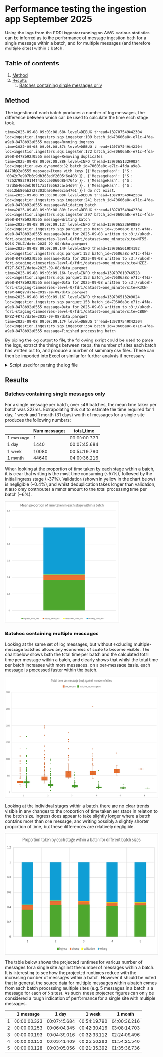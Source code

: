 # Performance testing the ingestion app September 2025

Using the logs from the FDRI ingestor running on AWS, various statistics can be inferred as to the performance of message ingestion both for a single message within a batch, and for multiple messages (and therefore multiple sites) within a batch. 

## Table of contents
1. [Method](#method)
2. [Results](#results)
    1. [Batches containing single messages only](#batches-containing-single-messages-only)

## Method
The ingestion of each batch produces a number of log messages, the difference between which can be used to calculate the time each stage took. 

```
time=2025-09-08 09:08:08.686 level=DEBUG thread=139707549842304 loc=ingestion.ingesters.sqs.ingester:109 batch_id=70606a8c-e71c-4fda-a9e8-8478b92a0555 message=Running ingress
time=2025-09-08 09:08:08.878 level=DEBUG thread=139707549842304 loc=ingestion.ingesters.sqs.ingester:172 batch_id=70606a8c-e71c-4fda-a9e8-8478b92a0555 message=Removing duplicates
time=2025-09-08 09:08:08.886 level=INFO thread=139706513209024 loc=ingestion.aws.dynamodb:32 batch_id=70606a8c-e71c-4fda-a9e8-8478b92a0555 message=Items with keys [{'MessageHash': {'S': '0042c7e907b6c9db363edf2605f6e408'}}, {'MessageHash': {'S': '72527982f91f4f42ccce0060d8b4764b'}}, {'MessageHash': {'S': '27d5646e3ebf0f17a3f95562cacb4d94'}}, {'MessageHash': {'S': 'e512bb80ab2727303ba969ee6caa47e1'}}] do not exist.
time=2025-09-08 09:08:08.898 level=DEBUG thread=139707549842304 loc=ingestion.ingesters.sqs.ingester:241 batch_id=70606a8c-e71c-4fda-a9e8-8478b92a0555 message=Validating batch
time=2025-09-08 09:08:08.899 level=DEBUG thread=139707549842304 loc=ingestion.ingesters.sqs.ingester:297 batch_id=70606a8c-e71c-4fda-a9e8-8478b92a0555 message=Writing batch
time=2025-09-08 09:08:09.137 level=INFO thread=139706523698880 loc=ingestion.ingesters.sqs.parquet:153 batch_id=70606a8c-e71c-4fda-a9e8-8478b92a0555 message=Data for 2025-09-08 written to s3://ukceh-fdri-staging-timeseries-level-0/fdri/dataset=one_minute/site=NF55-NQ6X-7HLZ/date=2025-09-08/data.parquet
time=2025-09-08 09:08:09.149 level=INFO thread=139706561984192 loc=ingestion.ingesters.sqs.parquet:153 batch_id=70606a8c-e71c-4fda-a9e8-8478b92a0555 message=Data for 2025-09-08 written to s3://ukceh-fdri-staging-timeseries-level-0/fdri/dataset=one_minute/site=HZEZ-6T2T-5G3Z/date=2025-09-08/data.parquet
time=2025-09-08 09:08:09.166 level=INFO thread=139707010766528 loc=ingestion.ingesters.sqs.parquet:153 batch_id=70606a8c-e71c-4fda-a9e8-8478b92a0555 message=Data for 2025-09-08 written to s3://ukceh-fdri-staging-timeseries-level-0/fdri/dataset=one_minute/site=K3CN-QJ9X-6HQ8/date=2025-09-08/data.parquet
time=2025-09-08 09:08:09.167 level=INFO thread=139706513209024 loc=ingestion.ingesters.sqs.parquet:153 batch_id=70606a8c-e71c-4fda-a9e8-8478b92a0555 message=Data for 2025-09-08 written to s3://ukceh-fdri-staging-timeseries-level-0/fdri/dataset=one_minute/site=CBUW-UPZZ-FK7J/date=2025-09-08/data.parquet
time=2025-09-08 09:08:09.179 level=DEBUG thread=139707549842304 loc=ingestion.ingesters.sqs.ingester:334 batch_id=70606a8c-e71c-4fda-a9e8-8478b92a0555 message=Finished processing batch

```

By piping the log output to file, the following script could be used to parse the logs, extract the timings between steps, the number of sites each batch has written out to, and produce a number of summary csv files. These can then be imported into Excel or similar for further analysis if necessary

<details>
<summary>Script used for parsing the log file</summary>

```python
from collections import defaultdict
from datetime import datetime

import polars as pl

log_path = "/home/samantha/temp/performance_testing/fdri_ingestion_copy.log"
output_path = "/home/samantha/temp/performance_testing/processed.csv"
summary_output_path = "/home/samantha/temp/performance_testing/processed_summary.csv"
filtered_summary_output_path = (
    "/home/samantha/temp/performance_testing/processed_filtered_summary.csv"
)

MESSAGE_MAP = {
    "Running ingress": "INGRESS",
    "Removing duplicates": "DUPLICATES",
    "Validating batch": "VALIDATING",
    "Writing batch": "WRITING",
    "Finished processing batch": "FINISHED",
}


def main():
    with open(log_path) as log_file:
        data = log_file.readlines()

    log_messages = parse_log_messages(data)


    # Convert the per-batch dictionary to a polars dataframe to make analysis easier. Drop any rows with NaN or null
    # values as these will have come from a partially logged batch (e.g. at the beginning or the end of the log file).
    df = pl.DataFrame(
        [{"batch_id": key} | value for key, value in log_messages.items()]
    )
    df = df.drop_nans()
    df = df.drop_nulls()

    # Create the analysed df containing the total time taken per message and for each stage within a batch on a
    # per-batch basis.
    analysed_df = analyse_df(df)
    analysed_df.write_csv(output_path)

    # Write two summaries to file. The first takes into consideration all batches, regardless of how many messages
    # they may have contained, and the second considers only batches with a single message and site, to make calculating
    # projected processing times easier (e.g. for a weeks worth of messages for a single site).
    summary_df = summarise_df(analysed_df)
    summary_df.write_csv(summary_output_path)

    # Filter to only those batches which contain a single site and message
    filtered_summary_df = summarise_df(
        analysed_df.filter(analysed_df["num_items"] == 1)
    )
    filtered_summary_df.write_csv(filtered_summary_output_path)

    # Calculate the projected times for various permutations
    for num_items in analysed_df["num_items"].unique():
        projected_df = calculate_projected_times(
            summarise_df(analysed_df.filter(analysed_df["num_items"] == num_items))
        )
        print(f"Projected df for num_items: {num_items}")
        print(projected_df)

    print("Finished")

def parse_log_messages(data):
    """
    Analyse each row from the log file, extracting the batch id, the time and it's source stage (e.g. ingress), the
    site ID of any data written to parquet and how many messages have been identified as not yet processed during
    the ingress stage.
    """
    log_messages = {}
    for row in data:
        if "batch_id=" not in row:
            continue
        row_items = row.split(" ")

        time = " ".join(row_items[:2]).replace("time=", "")
        time = datetime.strptime(time, "%Y-%m-%d %H:%M:%S.%f")

        batch_id = row_items[5].replace("batch_id=", "")

        log_messages.setdefault(batch_id, defaultdict(None))
        message = " ".join(row_items[6:]).replace("message=", "")
        for key, code in MESSAGE_MAP.items():
            if key in message:
                log_messages[batch_id][code] = time
        if "Items with keys" in message:
            num_items_in_batch = len(
                message.replace("Items with keys [", "")
                .replace("] do not exist.\n", "")
                .split(",")
            )
            log_messages[batch_id]["num_items"] = num_items_in_batch

        if "written to s3" in message:
            site_id = [item for item in message.split("/") if "site=" in item][0].split(
                "="
            )[1]
            log_messages[batch_id].setdefault("sites", [])
            log_messages[batch_id]["sites"].append(site_id)

    return log_messages

def analyse_df(df):
    # Expressions to calculate the number of unique sites per batch, and the total number of milliseconds taken
    # including the overall time per batch, the overall time per message and the duration of each processing stage.
    expressions = [
        pl.col("sites").list.unique().list.len().alias("num_sites"),
        (
            ((pl.col("FINISHED") - pl.col("INGRESS")).dt.total_milliseconds())
            / pl.col("num_items")
        ).alias("total_time_per_message_ms"),
        (pl.col("FINISHED") - pl.col("INGRESS"))
        .dt.total_milliseconds()
        .alias("total_time_ms"),
        (pl.col("DUPLICATES") - pl.col("INGRESS"))
        .dt.total_milliseconds()
        .alias("ingress_time_ms"),
        (pl.col("VALIDATING") - pl.col("DUPLICATES"))
        .dt.total_milliseconds()
        .alias("dedup_time_ms"),
        (pl.col("WRITING") - pl.col("VALIDATING"))
        .dt.total_milliseconds()
        .alias("validation_time_ms"),
        (pl.col("FINISHED") - pl.col("WRITING"))
        .dt.total_milliseconds()
        .alias("writing_time_ms"),
    ]

    analysed_df = df.with_columns(*expressions).drop("sites")
    return analysed_df

def summarise_df(df):
    summary_cols = [
        "total_time_per_message_ms",
        "total_time_ms",
        "ingress_time_ms",
        "dedup_time_ms",
        "validation_time_ms",
        "writing_time_ms",
    ]
    summary_df = df[summary_cols].describe()
    return summary_df


def calculate_projected_times(df):
    total_mean_time_per_message = df.filter(df["statistic"] == "mean")[
        "total_time_per_message_ms"
    ][0]

    data = [
        {
            "label": "1 message",
            "num_messages": 1,
            "total_time": total_mean_time_per_message,
        },
        {
            "label": "1 day",
            "num_messages": 1440,
            "total_time": total_mean_time_per_message * 1440,
        },
        {
            "label": "1 week",
            "num_messages": 10080,
            "total_time": total_mean_time_per_message * 10080,
        },
        {
            "label": "1 month (31 days)",
            "num_messages": 44640,
            "total_time": total_mean_time_per_message * 44640,
        },
    ]

    projected_df = pl.DataFrame(data)
    projected_df = projected_df.with_columns(
        pl.from_epoch("total_time", time_unit="ms").dt.time().alias("total_time")
    )
    return projected_df


if __name__ == "__main__":
    main()

```
</details>

## Results

### Batches containing single messages only
For a single message per batch, over 546 batches, the mean time taken per batch was 323ms. Extrapolating this out to
estimate the time required for 1 day, 1 week and 1 month (31 days) worth of messages for a single site produces the 
following numbers:

|           | Num messages | total_time   |
|-----------|--------------|--------------|
| 1 message	| 1            | 00:00:00.323 |
| 1 day     | 1440         | 00:07:45.684 |
| 1 week    | 10080        | 00:54:19.790 |
| 1 month   | 44640        | 04:00:36.216 |

When looking at the proportion of time taken by each stage within a batch, it is clear that writing is the most time consuming (~57%), followed by the initial ingress stage (~37%). Validation (shown in yellow in the chart below) is negligible (~0.4%), and whilst deduplication takes longer than validation, it also only contributes a minor amount to the total processing time per batch (~6%).

<img src="./images/performance_testing/mean_proportions_within_a_batch.png" alt="Mean proportion of time taken per stage within a batch" height="400px">

### Batches containing multiple messages

Looking at the same set of log messages, but without excluding multiple-message batches allows any economies of scale to become visible. The chart below shows both the total time per batch and the calculated total time per message within a batch, and clearly shows that whilst the total time per batch increases with more messages, on a per-message basis, each message is processed faster within the batch. 

<img src="./images/performance_testing/total_message_time_economies_of_scale.png" alt="Mean proportion of time taken per stage within a batch" height="400px">

Looking at the individual stages within a batch, there are no clear trends visible in any changes to the proportion of time taken per stage in relation to the batch size. Ingress does appear to take slightly longer where a batch contains more than one message, and writing possibly a slightly shorter proportion of time, but these differences are relatively negligible. 

<img src="./images/performance_testing/mean_proportions_within_a_batch_economies_of_scale.png" alt="Mean proportion of time taken per stage within a batch" height="400px">

The table below shows the projected runtimes for various number of messages for a single site against the number of 
messages within a batch. It is interesting to see how the projected runtimes reduce with the increasing number of messages within a batch. However it should be noted that in general, the source data for multiple messages within a batch comes from each batch processing multiple sites (e.g. 5 messages in a batch is a message for each of 5 sites). As such, these projected figures can only be considered a rough indication of performance for a single site with multiple messages.

|   | 1 message    | 1 day        | 1 week       | 1 month      |
|---|--------------|--------------|--------------|--------------|
| 1 | 00:00:00.323 | 00:07:45.684 | 00:54:19.790 | 04:00:36.216 |
| 2	| 00:00:00.253 | 00:06:04.345 | 00:42:30.416 | 03:08:14.703 |
| 3 | 00:00:00.193 | 00:04:39.016 | 00:32:33.112 | 02:24:09.496 |
| 4 | 00:00:00.153 | 00:03:41.469 | 00:25:50.283 | 01:54:25.540 |
| 5	| 00:00:00.128 | 00:03:05.056 | 00:21:35.392 | 01:35:36.736 |
